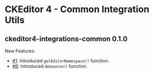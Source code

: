 # CKEditor 4 - Common Integration Utils

## ckeditor4-integrations-common 0.1.0

New Features:

* [#1](https://github.com/ckeditor/ckeditor4-integrations-common/issues/1): Introduced `getEditorNamespace()` function.
* [#6](https://github.com/ckeditor/ckeditor4-integrations-common/issues/6): Introduced `debounce()` function.
